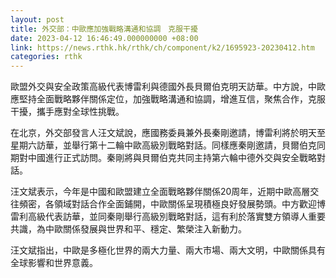 ```yaml
---
layout: post
title: 外交部：中歐應加強戰略溝通和協調　克服干擾
date: 2023-04-12 16:46:49.000000000 +08:00
link: https://news.rthk.hk/rthk/ch/component/k2/1695923-20230412.htm
categories: rthk
---
```


歐盟外交與安全政策高級代表博雷利與德國外長貝爾伯克明天訪華。中方說，中歐應堅持全面戰略夥伴關係定位，加強戰略溝通和協調，增進互信，聚焦合作，克服干擾，攜手應對全球性挑戰。

在北京，外交部發言人汪文斌說，應國務委員兼外長秦剛邀請，博雷利將於明天至星期六訪華，並舉行第十二輪中歐高級別戰略對話。同樣應秦剛邀請，貝爾伯克同期對中國進行正式訪問。秦剛將與貝爾伯克共同主持第六輪中德外交與安全戰略對話。

汪文斌表示，今年是中國和歐盟建立全面戰略夥伴關係20周年，近期中歐高層交往頻密，各領域對話合作全面鋪開，中歐關係呈現積極良好發展勢頭。中方歡迎博雷利高級代表訪華，並同秦剛舉行高級別戰略對話，這有利於落實雙方領導人重要共識，為中歐關係發展與世界和平、穩定、繁榮注入新動力。

汪文斌指出，中歐是多極化世界的兩大力量、兩大市場、兩大文明，中歐關係具有全球影響和世界意義。
